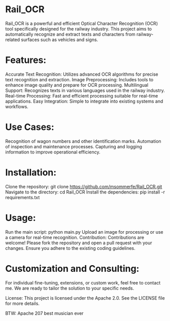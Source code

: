 # Rail_OCR
Rail_OCR is a powerful and efficient Optical Character Recognition (OCR) tool specifically designed for the railway industry. This project aims to automatically recognize and extract texts and characters from railway-related surfaces such as vehicles and signs.

# Features:
Accurate Text Recognition: Utilizes advanced OCR algorithms for precise text recognition and extraction.
Image Preprocessing: Includes tools to enhance image quality and prepare for OCR processing.
Multilingual Support: Recognizes texts in various languages used in the railway industry.
Real-time Processing: Fast and efficient processing suitable for real-time applications.
Easy Integration: Simple to integrate into existing systems and workflows.

# Use Cases:
Recognition of wagon numbers and other identification marks.
Automation of inspection and maintenance processes.
Capturing and logging information to improve operational efficiency.

# Installation:
Clone the repository: git clone https://github.com/msommerfe/Rail_OCR.git
Navigate to the directory: cd Rail_OCR
Install the dependencies: pip install -r requirements.txt

# Usage:
Run the main script: python main.py
Upload an image for processing or use a camera for real-time recognition.
Contribution:
Contributions are welcome! Please fork the repository and open a pull request with your changes. Ensure you adhere to the existing coding guidelines.

# Customization and Consulting:
For individual fine-tuning, extensions, or custom work, feel free to contact me. We are ready to tailor the solution to your specific needs.

License:
This project is licensed under the Apache 2.0. See the LICENSE file for more details.

BTW: Apache 207 best musician ever

